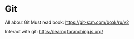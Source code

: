 # Git
All about Git
Must read book: https://git-scm.com/book/ru/v2

Interact with git: https://learngitbranching.js.org/
